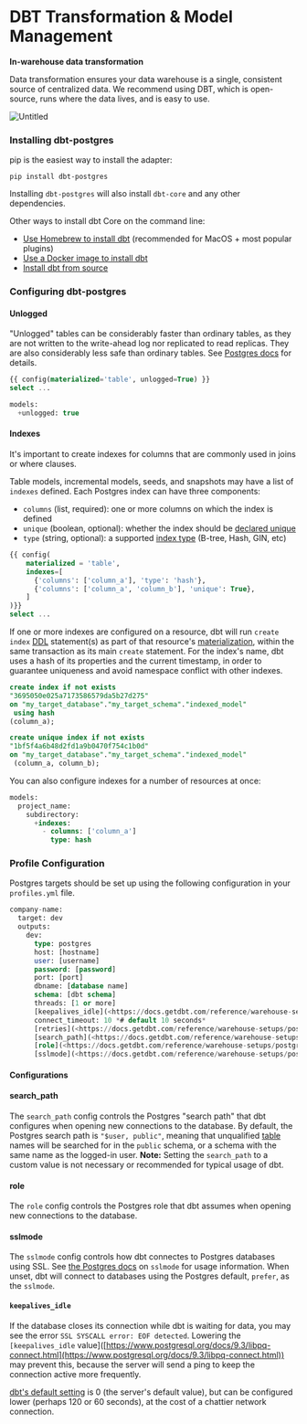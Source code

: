 # DBT Transformation & Model Management

**In-warehouse data transformation**

Data transformation ensures your data warehouse is a single, consistent source of centralized data. We recommend using DBT, which is open-source, runs where the data lives, and is easy to use.

![Untitled](https://s3-us-west-2.amazonaws.com/secure.notion-static.com/f4fb899d-0b37-4486-9307-1af6adb64920/Untitled.png)

### Installing dbt-postgres

pip is the easiest way to install the adapter:

```
pip install dbt-postgres
```

Installing `dbt-postgres` will also install `dbt-core` and any other dependencies.

Other ways to install dbt Core on the command line:

* [Use Homebrew to install dbt](https://docs.getdbt.com/docs/get-started/homebrew-install) (recommended for MacOS + most popular plugins)
* [Use a Docker image to install dbt](https://docs.getdbt.com/docs/get-started/docker-install)
* [Install dbt from source](https://docs.getdbt.com/docs/get-started/source-install)

### Configuring dbt-postgres

#### Unlogged

"Unlogged" tables can be considerably faster than ordinary tables, as they are not written to the write-ahead log nor replicated to read replicas. They are also considerably less safe than ordinary tables. See [Postgres docs](https://www.postgresql.org/docs/current/sql-createtable.html#SQL-CREATETABLE-UNLOGGED) for details.

```sql
{{ config(materialized='table', unlogged=True) }}
select ...
```

```sql
models:
  +unlogged: true
```

#### Indexes

It's important to create indexes for columns that are commonly used in joins or where clauses.

Table models, incremental models, seeds, and snapshots may have a list of `indexes` defined. Each Postgres index can have three components:

* `columns` (list, required): one or more columns on which the index is defined
* `unique` (boolean, optional): whether the index should be [declared unique](https://www.postgresql.org/docs/9.4/indexes-unique.html)
* `type` (string, optional): a supported [index type](https://www.postgresql.org/docs/current/indexes-types.html) (B-tree, Hash, GIN, etc)

```sql
{{ config(
    materialized = 'table',
    indexes=[
      {'columns': ['column_a'], 'type': 'hash'},
      {'columns': ['column_a', 'column_b'], 'unique': True},
    ]
)}}
select ...
```

If one or more indexes are configured on a resource, dbt will run `create index` [DDL](https://docs.getdbt.com/terms/ddl) statement(s) as part of that resource's [materialization](https://docs.getdbt.com/terms/materialization), within the same transaction as its main `create` statement. For the index's name, dbt uses a hash of its properties and the current timestamp, in order to guarantee uniqueness and avoid namespace conflict with other indexes.

```sql
create index if not exists
"3695050e025a7173586579da5b27d275"
on "my_target_database"."my_target_schema"."indexed_model"
 using hash
(column_a);

create unique index if not exists
"1bf5f4a6b48d2fd1a9b0470f754c1b0d"
on "my_target_database"."my_target_schema"."indexed_model"
 (column_a, column_b);
```

You can also configure indexes for a number of resources at once:

```sql
models:
  project_name:
    subdirectory:
      +indexes:
        - columns: ['column_a']
          type: hash
```

### Profile Configuration

Postgres targets should be set up using the following configuration in your `profiles.yml` file.

```sql
company-name:
  target: dev
  outputs:
    dev:
      type: postgres
      host: [hostname]
      user: [username]
      password: [password]
      port: [port]
      dbname: [database name]
      schema: [dbt schema]
      threads: [1 or more]
      [keepalives_idle](<https://docs.getdbt.com/reference/warehouse-setups/postgres-setup#keepalives_idle>): 0 # default 0, indicating the system default. See below
      connect_timeout: 10 *# default 10 seconds*
      [retries](<https://docs.getdbt.com/reference/warehouse-setups/postgres-setup#retries>): 1  # default 1 retry on error/timeout when opening connections
      [search_path](<https://docs.getdbt.com/reference/warehouse-setups/postgres-setup#search_path>): [optional, override the default postgres search_path]
      [role](<https://docs.getdbt.com/reference/warehouse-setups/postgres-setup#role>): [optional, set the role dbt assumes when executing queries]
      [sslmode](<https://docs.getdbt.com/reference/warehouse-setups/postgres-setup#sslmode>): [optional, set the sslmode used to connect to the database]
```

#### Configurations

#### search\_path

The `search_path` config controls the Postgres "search path" that dbt configures when opening new connections to the database. By default, the Postgres search path is `"$user, public"`, meaning that unqualified [table](https://docs.getdbt.com/terms/table) names will be searched for in the `public` schema, or a schema with the same name as the logged-in user. **Note:** Setting the `search_path` to a custom value is not necessary or recommended for typical usage of dbt.

#### role

The `role` config controls the Postgres role that dbt assumes when opening new connections to the database.

#### sslmode

The `sslmode` config controls how dbt connectes to Postgres databases using SSL. See [the Postgres docs](https://www.postgresql.org/docs/9.1/libpq-ssl.html) on `sslmode` for usage information. When unset, dbt will connect to databases using the Postgres default, `prefer`, as the `sslmode`.

#### `keepalives_idle`

If the database closes its connection while dbt is waiting for data, you may see the error `SSL SYSCALL error: EOF detected`. Lowering the `[keepalives_idle` value]\([https://www.postgresql.org/docs/9.3/libpq-connect.html](https://www.postgresql.org/docs/9.3/libpq-connect.html)) may prevent this, because the server will send a ping to keep the connection active more frequently.

[dbt's default setting](https://github.com/dbt-labs/dbt-core/blob/main/plugins/postgres/dbt/adapters/postgres/connections.py#L28) is 0 (the server's default value), but can be configured lower (perhaps 120 or 60 seconds), at the cost of a chattier network connection.
